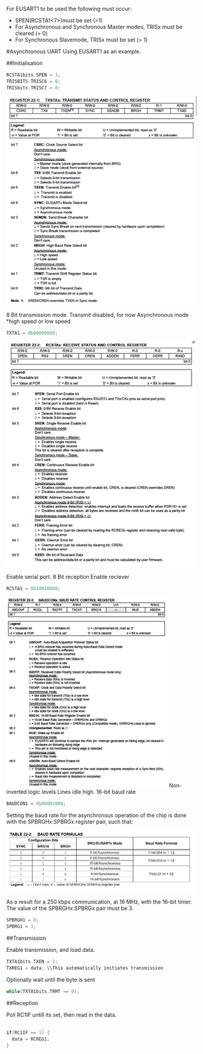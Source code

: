 
For EUSART1 to be used the following must occur:
- SPEN(RCSTA1<7>)must be set (=1)
- For Asynchronous and Synchronous Master modes, TRISx<x> must be cleared (= 0)
- For Synchronous Slavemode, TRISx<x> must be set (= 1)

#Asynchronous UART
Using EUSART1 as an example.

##Initialisation
```c
RCSTA1bits.SPEN = 1;
TRISBITS.TRISC6 = 0;
TRISbits.TRISC7 = 0;
```

![TXTAx](https://github.com/TomPaynter/PIC18F46K80_Drivers/blob/master/UART/TXTAx.png)

8 Bit transmission mode.
Transmit disabled, for now
Asynchronous mode
*high speed or low speed

```c
TXTA1 = 0b00000000;
```

![RCSTAx](https://github.com/TomPaynter/PIC18F46K80_Drivers/blob/master/UART/RCSTAx.png)

Enable serial port.
8 Bit reception
Enable reciever

```c
RCSTA1 = 0b10010000;
```

![BAUDCONx](https://github.com/TomPaynter/PIC18F46K80_Drivers/blob/master/UART/BAUDCONx.png)
Non-inverted logic levels
Lines idle high.
16-bit baud rate
```c
BAUDCON1 = 0b00001000;
```

Setting the baud rate for the asynchronous operation of the chip is done with the SPBRGHx:SPBRGx register pair, such that:

![Baud Table](https://github.com/TomPaynter/PIC18F46K80_Drivers/blob/master/UART/baudTable.png)

As a result for a 250 kbps communication, at 16 MHz, with the 16-bit timer. The value of the SPBRGHx:SPBRGx pair must be 3.

```c
SPBRGH1 = 0;
SPBRG1 = 3;
```
##Transmission

Enable transmission, and load data.

```c
TXTA1bits.TXEN = 1;
TXREG1 = data; \\This automatically initiates transmission
```

Optionally wait until the byte is sent

```c
while(TXTA1bits.TRMT == 0);
```

##Reception

Poll RC1IF untill its set, then read in the data.

```c

if(RC1IF == 1) {
  data = RCREG1;
}
```  
